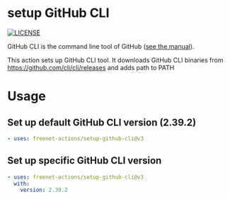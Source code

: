 # setup GitHub CLI
[![LICENSE](https://img.shields.io/github/license/freenet-actions/setup-github-cli)](https://github.com/freenet-actions/setup-github-cli/blob/main/LICENSE)

GitHub CLI is the command line tool of GitHub ([see the manual](https://cli.github.com/manual/)).

This action sets up GitHub CLI tool. It downloads GitHub CLI binaries from https://github.com/cli/cli/releases and adds path to PATH

   
# Usage
## Set up default GitHub CLI version (2.39.2)
```yaml
- uses: freenet-actions/setup-github-cli@v3
```
## Set up specific GitHub CLI version
```yaml
- uses: freenet-actions/setup-github-cli@v3
  with:
    version: 2.39.2
```